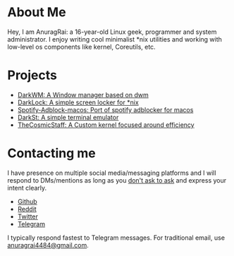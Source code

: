 # About Me

Hey, I am AnuragRai: a 16-year-old Linux geek, programmer and system administrator. I enjoy writing cool minimalist *nix utilities and working with low-level os components like kernel, Coreutils, etc.  

# Projects  

- [DarkWM: A Window manager based on dwm](https://github.com/Dark-Matter7232/DarkWM)  
- [DarkLock: A simple screen locker for *nix](https://github.com/Dark-Matter7232/DarkLock)  
- [Spotify-Adblock-macos: Port of spotify adblocker for macos](https://github.com/Dark-Matter7232/spotify-adblock-mac)  
- [DarkSt: A simple terminal emulator](https://github.com/Dark-Matter7232/DarkST)  
- [TheCosmicStaff: A Custom kernel focused around efficiency](https://github.com/Dark-Matter7232/The-Cosmic-Staff)

# Contacting me

I have presence on multiple social media/messaging platforms and I will respond to DMs/mentions as long as you [don't ask to ask](https://dontasktoask.com/) and express your intent clearly.

- [Github](https://github.com/Dark-Matter7232)
- [Reddit](https://www.reddit.com/user/Dark-Matter7232)
- [Twitter](https://twitter.com/AnuragR4484)
- [Telegram](https://telegram.me/AnuragRoy)


I typically respond fastest to Telegram messages. For traditional email, use [anuragrai4484@gmail.com](mailto:anuragrai4484@gmail.com).
